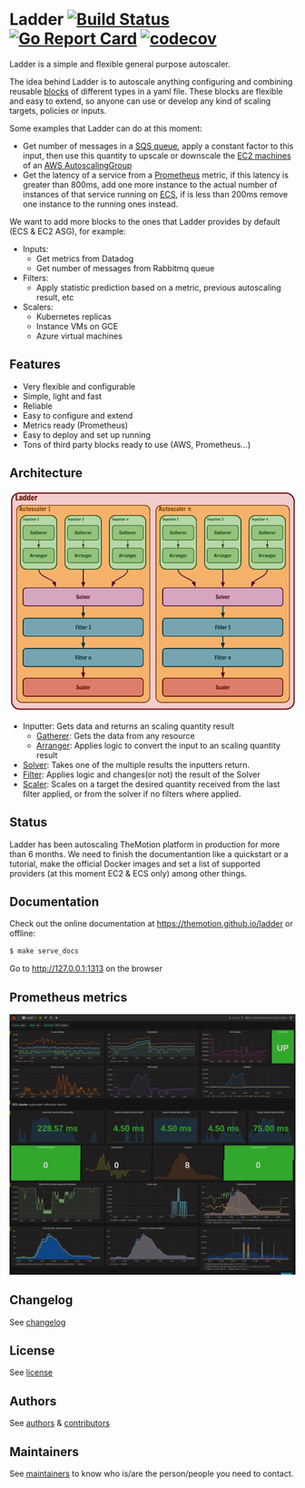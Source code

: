 # Ladder [![Build Status](https://travis-ci.org/themotion/ladder.svg?branch=master)](https://travis-ci.org/themotion/ladder) [![Go Report Card](https://goreportcard.com/badge/github.com/themotion/ladder)](https://goreportcard.com/report/github.com/themotion/ladder) [![codecov](https://codecov.io/gh/themotion/ladder/branch/master/graph/badge.svg)](https://codecov.io/gh/themotion/ladder)

Ladder is a simple and flexible general purpose autoscaler.

The idea behind Ladder is to autoscale anything configuring and combining reusable [blocks](https://themotion.github.io/ladder/concepts/blocks/) 
of different types in a yaml file. These blocks are flexible and easy to extend, so anyone can use or develop any kind of scaling targets, 
policies or inputs.

Some examples that Ladder can do at this moment:

* Get number of messages in a [SQS queue](https://aws.amazon.com/sqs/), apply a constant factor to this input, then use this quantity to upscale or downscale the [EC2 machines](http://docs.aws.amazon.com/AWSEC2/latest/UserGuide/Instances.html) of an [AWS AutoscalingGroup](http://docs.aws.amazon.com/autoscaling/latest/userguide/AutoScalingGroup.html)
* Get the latency of a service from a [Prometheus](https://prometheus.io/) metric, if this latency is greater than 800ms, add one more instance to the actual number of instances of that service running on [ECS](https://aws.amazon.com/ecs/),
if is less than 200ms remove one instance to the running ones instead.

We want to add more blocks to the ones that Ladder provides by default (ECS & EC2 ASG), for example:

* Inputs:
    * Get metrics from Datadog
    * Get number of messages from Rabbitmq queue
* Filters:
    * Apply statistic prediction based on a metric, previous autoscaling result, etc
* Scalers:
    * Kubernetes replicas
    * Instance VMs on  GCE
    * Azure virtual machines

## Features

* Very flexible and configurable
* Simple, light and fast
* Reliable
* Easy to configure and extend
* Metrics ready (Prometheus)
* Easy to deploy and set up running
* Tons of third party blocks ready to use (AWS, Prometheus...)

## Architecture

![](docs/static/img/architecture.png)


* Inputter: Gets data and returns an scaling quantity result
    * [Gatherer](https://themotion.github.io/ladder/blocks/gatherers/): Gets the data from any resource
    * [Arranger](https://themotion.github.io/ladder/blocks/arrangers/): Applies logic to convert the input to an scaling quantity result
* [Solver](https://themotion.github.io/ladder/blocks/solvers/): Takes one of the multiple results the inputters return.
* [Filter](https://themotion.github.io/ladder/blocks/filters/): Applies logic and changes(or not) the result of the Solver
* [Scaler](https://themotion.github.io/ladder/blocks/scalers/): Scales on a target the desired quantity received from the last filter applied, or from the solver if no filters where applied.


## Status

Ladder has been autoscaling TheMotion platform in production for more than 6 months. We need to finish
the documentantion like a quickstart or a tutorial, make the official Docker images and set a list of
supported providers (at this moment EC2 & ECS only) among other things.

## Documentation

Check out the online documentation at https://themotion.github.io/ladder or offline:

```bash
$ make serve_docs
```

Go to http://127.0.0.1:1313 on the browser

## Prometheus metrics

![](docs/static/img/grafana.png)

## Changelog

See [changelog](CHANGELOG.md)

## License

See [license](LICENSE)


## Authors

See [authors](AUTHORS) & [contributors](CONTRIBUTORS)

## Maintainers
See [maintainers](MAINTAINERS.md) to know who is/are the person/people you need to contact.
